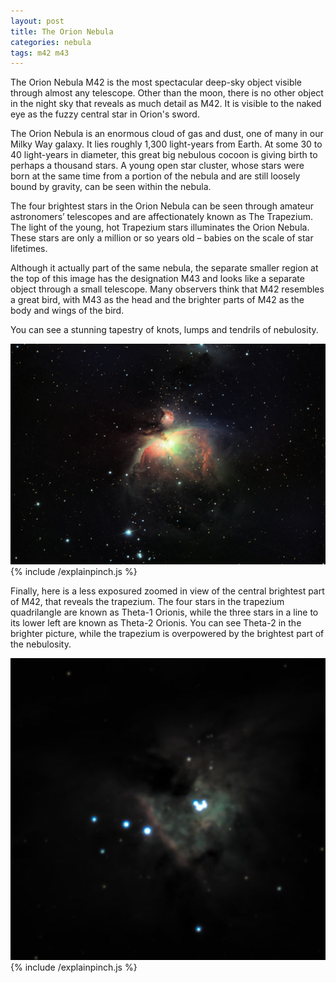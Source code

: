 ```yaml
---
layout: post
title: The Orion Nebula
categories: nebula
tags: m42 m43
---
```


The Orion Nebula M42 is the most spectacular deep-sky object visible through almost any telescope.  Other than the moon, there is no other object in the night sky that reveals as much detail as M42.  It is visible to the naked eye as the fuzzy central star in Orion's sword.

The Orion Nebula is an enormous cloud of gas and dust, one of many in our Milky Way galaxy. It lies roughly 1,300 light-years from Earth. At some 30 to 40 light-years in diameter, this great big nebulous cocoon is giving birth to perhaps a thousand stars. A young open star cluster, whose stars were born at the same time from a portion of the nebula and are still loosely bound by gravity, can be seen within the nebula. 

The four brightest stars in the Orion Nebula can be seen through amateur astronomers’ telescopes and are affectionately known as The Trapezium. The light of the young, hot Trapezium stars illuminates the Orion Nebula. These stars are only a million or so years old – babies on the scale of star lifetimes.

Although it actually part of the same nebula, the separate smaller region at the top of this image has the designation M43 and looks like a separate object through a small telescope.  Many observers think that M42 resembles a great bird, with M43 as the head and the brighter parts of M42 as the body and wings of the bird.

You can see a stunning tapestry of knots, lumps and tendrils of nebulosity.

![m42 seen using Celestron RASA 8 and ZWO ASI183MC](\images\m42_2020-02-02T22_35_40_Stack_16bits_271frames_271s_1080p.jpg)
{% include /explainpinch.js %}

Finally, here is a less exposured zoomed in view of the central brightest part of M42, that reveals the trapezium. The four stars in the trapezium quadrilangle are known as Theta-1 Orionis, while the three stars in a line to its lower left are known as Theta-2 Orionis.  You can see Theta-2 in the brighter picture, while the trapezium is overpowered by the brightest part of the nebulosity.

![m42 seen using Celestron RASA 8 and ZWO ASI183MC](\images\m42_2020-02-02T22_35_40_Stack_16bits_271frames_271s_cropped.jpg)
{% include /explainpinch.js %}